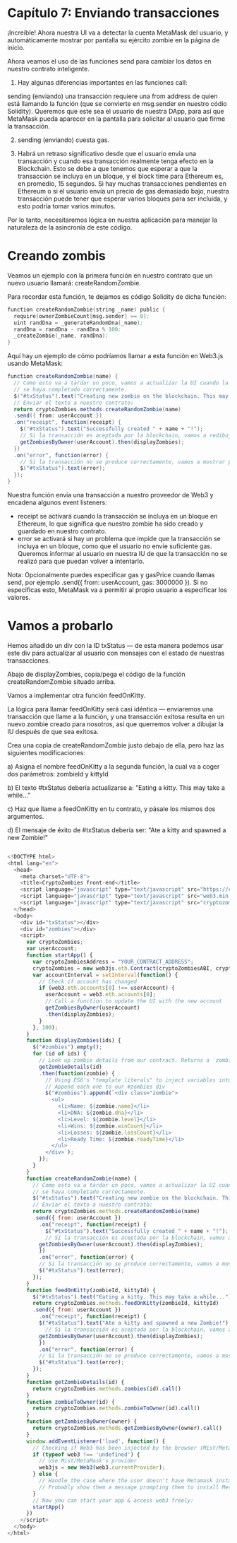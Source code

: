 # Capítulo 7: Enviando transacciones
¡Increíble! Ahora nuestra UI va a detectar la cuenta MetaMask del usuario, y automáticamente mostrar por pantalla su ejército zombie en la página de inicio.

Ahora veamos el uso de las funciones send para cambiar los datos en nuestro contrato inteligente.

1. Hay algunas diferencias importantes en las funciones call:

sending (enviando) una transacción requiere una from address de quien está llamando la función (que se convierte en msg.sender en nuestro códio Solidity). Queremos que este sea el usuario de nuestra DApp, para así que MetaMask pueda aparecer en la pantalla para solicitar al usuario que firme la transacción.

2. sending (enviando) cuesta gas.

3. Habrá un retraso significativo desde que el usuario envía una transacción y cuando esa transacción realmente tenga efecto en la Blockchain. Esto se debe a que tenemos que esperar a que la transacción se incluya en un bloque, y el block time para Ethereum es, en promedio, 15 segundos. Si hay muchas transacciones pendientes en Ethereum o si el usuario envía un precio de gas demasiado bajo, nuestra transacción puede tener que esperar varios bloques para ser incluida, y esto podría tomar varios minutos.

Por lo tanto, necesitaremos lógica en nuestra aplicación para manejar la naturaleza de la asincronía de este código.


# Creando zombis
Veamos un ejemplo con la primera función en nuestro contrato que un nuevo usuario llamará: createRandomZombie.

Para recordar esta función, te dejamos es código Solidity de dicha función:

```s
function createRandomZombie(string _name) public {
  require(ownerZombieCount[msg.sender] == 0);
  uint randDna = _generateRandomDna(_name);
  randDna = randDna - randDna % 100;
  _createZombie(_name, randDna);
}

```


Aquí hay un ejemplo de cómo podríamos llamar a esta función en Web3.js usando MetaMask:

```java
function createRandomZombie(name) {
  // Como esto va a tardar un poco, vamos a actualizar la UI cuando la transacción
  // se haya completado correctamente.
  $("#txStatus").text("Creating new zombie on the blockchain. This may take a while...");
  // Enviar el texto a nuestro contrato:
  return cryptoZombies.methods.createRandomZombie(name)
  .send({ from: userAccount })
  .on("receipt", function(receipt) {
    $("#txStatus").text("Successfully created " + name + "!");
    // Si la transacción es aceptada por la blockchain, vamos a redibujar la UI
    getZombiesByOwner(userAccount).then(displayZombies);
  })
  .on("error", function(error) {
    // Si la transacción no se produce correctamente, vamos a mostrar por pantalla el error
    $("#txStatus").text(error);
  });
}

```

Nuestra función envía una transacción a nuestro proveedor de Web3 y encadena algunos event listeners:

- receipt se activará cuando la transacción se incluya en un bloque en Ethereum, lo que significa que nuestro zombie ha sido creado y guardado en nuestro contrato.
- error se activará si hay un problema que impide que la transacción se incluya en un bloque, como que el usuario no envíe suficiente gas. Queremos informar al usuario en nuestra IU de que la transacción no se realizó para que puedan volver a intentarlo.

Nota: Opcionalmente puedes especificar gas y gasPrice cuando llamas send, por ejemplo .send({ from: userAccount, gas: 3000000 }). Si no especificas esto, MetaMask va a permitir al propio usuario a especificar los valores.


# Vamos a probarlo
Hemos añadido un div con la ID txStatus — de esta manera podemos usar este div para actualizar al usuario con mensajes con el estado de nuestras transacciones.

Abajo de displayZombies, copia/pega el código de la función createRandomZombie situado arriba.

Vamos a implementar otra función feedOnKitty.

La lógica para llamar feedOnKitty será casi idéntica — enviaremos una transacción que llame a la función, y una transacción exitosa resulta en un nuevo zombie creado para nosotros, así que querremos volver a dibujar la IU después de que sea exitosa.

Crea una copia de createRandomZombie justo debajo de ella, pero haz las siguientes modificaciones:

a) Asigna el nombre feedOnKitty a la segunda función, la cual va a coger dos parámetros: zombieId y kittyId

b) El texto #txStatus debería actualizarse a: "Eating a kitty. This may take a while..."

c) Haz que llame a feedOnKitty en tu contrato, y pásale los mismos dos argumentos.

d) El mensaje de éxito de #txStatus debería ser: "Ate a kitty and spawned a new Zombie!"


```javascript

<!DOCTYPE html>
<html lang="en">
  <head>
    <meta charset="UTF-8">
    <title>CryptoZombies front-end</title>
    <script language="javascript" type="text/javascript" src="https://cdnjs.cloudflare.com/ajax/libs/jquery/3.3.1/jquery.min.js"></script>
    <script language="javascript" type="text/javascript" src="web3.min.js"></script>
    <script language="javascript" type="text/javascript" src="cryptozombies_abi.js"></script>
  </head>
  <body>
    <div id="txStatus"></div>
    <div id="zombies"></div>
    <script>
      var cryptoZombies;
      var userAccount;
      function startApp() {
        var cryptoZombiesAddress = "YOUR_CONTRACT_ADDRESS";
        cryptoZombies = new web3js.eth.Contract(cryptoZombiesABI, cryptoZombiesAddress);
        var accountInterval = setInterval(function() {
          // Check if account has changed
          if (web3.eth.accounts[0] !== userAccount) {
            userAccount = web3.eth.accounts[0];
            // Call a function to update the UI with the new account
            getZombiesByOwner(userAccount)
            .then(displayZombies);
          }
        }, 100);
      }
      function displayZombies(ids) {
        $("#zombies").empty();
        for (id of ids) {
          // Look up zombie details from our contract. Returns a `zombie` object
          getZombieDetails(id)
          .then(function(zombie) {
            // Using ES6's "template literals" to inject variables into the HTML.
            // Append each one to our #zombies div
            $("#zombies").append(`<div class="zombie">
              <ul>
                <li>Name: ${zombie.name}</li>
                <li>DNA: ${zombie.dna}</li>
                <li>Level: ${zombie.level}</li>
                <li>Wins: ${zombie.winCount}</li>
                <li>Losses: ${zombie.lossCount}</li>
                <li>Ready Time: ${zombie.readyTime}</li>
              </ul>
            </div>`);
          });
        }
      }
      function createRandomZombie(name) {
        // Como esto va a tardar un poco, vamos a actualizar la UI cuando la transacción
        // se haya completado correctamente.
        $("#txStatus").text("Creating new zombie on the blockchain. This may take a while...");
        // Enviar el texto a nuestro contrato:
        return cryptoZombies.methods.createRandomZombie(name)
        .send({ from: userAccount })
          .on("receipt", function(receipt) {
            $("#txStatus").text("Successfully created " + name + "!");
            // Si la transacción es aceptada por la blockchain, vamos a redibujar la UI
          getZombiesByOwner(userAccount).then(displayZombies);
          })
          .on("error", function(error) {
          // Si la transacción no se produce correctamente, vamos a mostrar por pantalla el error
          $("#txStatus").text(error);
        });
      }
      function feedOnKitty(zombieId, kittyId) {
        $("#txStatus").text("Eating a kitty. This may take a while...");
        return cryptoZombies.methods.feedOnKitty(zombieId, kittyId)
        .send({ from: userAccount })
          .on("receipt", function(receipt) {
          $("#txStatus").text("Ate a kitty and spawned a new Zombie!");
            // Si la transacción es aceptada por la blockchain, vamos a redibujar la UI
          getZombiesByOwner(userAccount).then(displayZombies);
          })
          .on("error", function(error) {
          // Si la transacción no se produce correctamente, vamos a mostrar por pantalla el error
          $("#txStatus").text(error);
        });
      }
      function getZombieDetails(id) {
        return cryptoZombies.methods.zombies(id).call()
      }
      function zombieToOwner(id) {
        return cryptoZombies.methods.zombieToOwner(id).call()
      }
      function getZombiesByOwner(owner) {
        return cryptoZombies.methods.getZombiesByOwner(owner).call()
      }
      window.addEventListener('load', function() {
        // Checking if Web3 has been injected by the browser (Mist/MetaMask)
        if (typeof web3 !== 'undefined') {
          // Use Mist/MetaMask's provider
          web3js = new Web3(web3.currentProvider);
        } else {
          // Handle the case where the user doesn't have Metamask installed
          // Probably show them a message prompting them to install Metamask
        }
        // Now you can start your app & access web3 freely:
        startApp()
      })
    </script>
  </body>
</html>

```